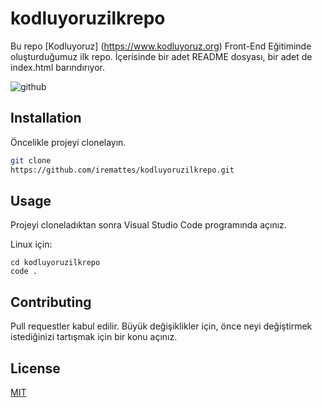 # kodluyoruzilkrepo
Bu repo [Kodluyoruz]
(https://www.kodluyoruz.org) Front-End Eğitiminde oluşturduğumuz ilk repo. İçerisinde bir adet README dosyası, bir adet de index.html barındırıyor.

![github](pic/screen.png)

## Installation
Öncelikle projeyi clonelayın.

```bash
git clone
https://github.com/iremattes/kodluyoruzilkrepo.git
```
## Usage
Projeyi cloneladıktan sonra Visual Studio Code programında açınız.

Linux için:
```linux
cd kodluyoruzilkrepo
code . 
```
## Contributing
Pull requestler kabul edilir. Büyük değişiklikler için, önce neyi değiştirmek istediğinizi tartışmak için bir konu açınız.

## License
[MIT](https://choosealicense.com/licenses/mit/)
